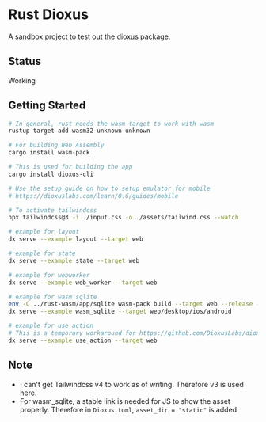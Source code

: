 # Rust Dioxus

A sandbox project to test out the dioxus package.

## Status

Working

## Getting Started

```bash
# In general, rust needs the wasm target to work with wasm
rustup target add wasm32-unknown-unknown

# For building Web Assembly
cargo install wasm-pack

# This is used for building the app
cargo install dioxus-cli

# Use the setup guide on how to setup emulator for mobile
# https://dioxuslabs.com/learn/0.6/guides/mobile

# To activate tailwindcss
npx tailwindcss@3 -i ./input.css -o ./assets/tailwind.css --watch

# example for layout
dx serve --example layout --target web

# example for state
dx serve --example state --target web

# example for webworker
dx serve --example web_worker --target web

# example for wasm sqlite
env -C ../rust-wasm/app/sqlite wasm-pack build --target web --release --out-dir ../../../rust-dioxus/static/sqlite/
dx serve --example wasm_sqlite --target web/desktop/ios/android

# example for use_action
# This is a temporary workaround for https://github.com/DioxusLabs/dioxus/pull/3617
dx serve --example use_action --target web
```

## Note

- I can't get Tailwindcss v4 to work as of writing. Therefore v3 is used here.
- For wasm_sqlite, a stable link is needed for JS to show the asset properly.
  Therefore in `Dioxus.toml`, `asset_dir = "static"` is added
